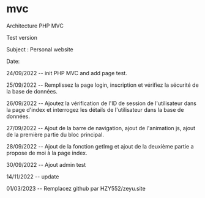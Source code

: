 # mvc

Architecture PHP MVC

Test version

Subject : Personal website

Date:

24/09/2022 -- init PHP MVC and add page test.

25/09/2022 -- Remplissez la page login, inscription et vérifiez la sécurité de la base de données.

26/09/2022 -- Ajoutez la vérification de l'ID de session de l'utilisateur dans la page d'index et interrogez les détails de l'utilisateur dans la base de données.

27/09/2022 -- Ajout de la barre de navigation, ajout de l'animation js, ajout de la première partie du bloc principal.

28/09/2022 -- Ajout de la fonction getImg et ajout de la deuxième partie a propose de moi à la page index.

30/09/2022 -- Ajout admin test

14/11/2022 -- update

01/03/2023 -- Remplacez github par HZY552/zeyu.site 
